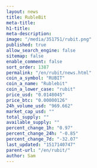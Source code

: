 ```yaml
---
layout: news
title: RubleBit
meta-title: 
h1-title: 
meta-description: 
image: "/media/351751/rubit.png"
published: true
allow_search_engine: false
sitemap: false
enable_comment: false
sort_order: 1387
permalink: "/en/rubit/news.html"
coin_a_symbol: "RUBIT"
coin_a_name: "Rublebit"
coin_a_lower_case: "rubit"
price_usd: "0.0148045"
price_btc: "0.00000126"
24h_volume_usd: "969.662"
market_cap_usd: ""
total_supply: ""
available_supply: ""
percent_change_1h: "0.97"
percent_change_24h: "-0.85"
percent_change_7d: "-32.07"
last_updated: "1517140747"
parent-url: "/en/rubit/"
author: Sam
---
```


